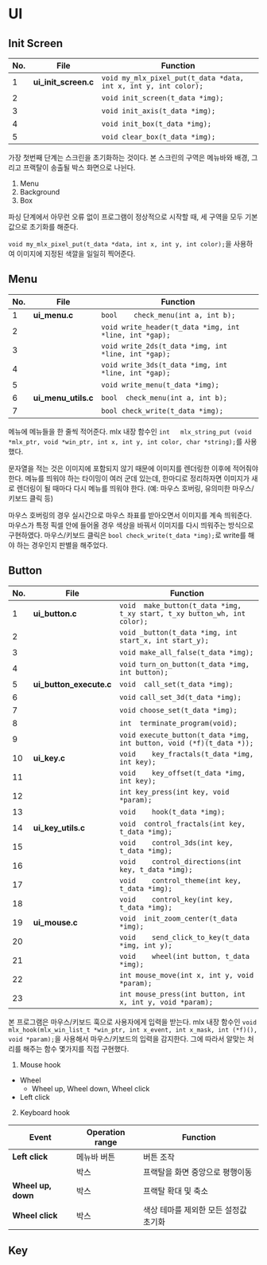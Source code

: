 # UI
## Init Screen
|No.|File|Function|
|---|---|---|
|1|**ui_init_screen.c**|```void	my_mlx_pixel_put(t_data *data, int x, int y, int color);```|
|2||```void	init_screen(t_data *img);```|
|3||```void	init_axis(t_data *img);```|
|4||```void	init_box(t_data *img);```|
|5||```void	clear_box(t_data *img);```|

가장 첫번째 단계는 스크린을 초기화하는 것이다.
본 스크린의 구역은 메뉴바와 배경, 그리고 프랙탈이 송출될 박스 화면으로 나뉜다.

1. Menu
2. Background
3. Box

파싱 단계에서 아무런 오류 없이 프로그램이 정상적으로 시작할 때, 세 구역을 모두 기본값으로 초기화를 해준다.

```void	my_mlx_pixel_put(t_data *data, int x, int y, int color);```을 사용하여 이미지에 지정된 색깔을 일일히 찍어준다.

## Menu
|No.|File|Function|
|---|---|---|
|1|**ui_menu.c**|```bool	check_menu(int a, int b);```|
|2||```void	write_header(t_data *img, int *line, int *gap);```|
|3||```void	write_2ds(t_data *img, int *line, int *gap);```|
|4||```void	write_3ds(t_data *img, int *line, int *gap);```|
|5||```void	write_menu(t_data *img);```|
|6|**ui_menu_utils.c**|```bool	check_menu(int a, int b);```|
|7||```bool	check_write(t_data *img);```|

메뉴에 메뉴들을 한 줄씩 적어준다.
mlx 내장 함수인 ```int	mlx_string_put (void *mlx_ptr, void *win_ptr, int x, int y, int color, char *string);```를 사용했다.

문자열을 적는 것은 이미지에 포함되지 않기 때문에 이미지를 렌더링한 이후에 적어줘야 한다.
메뉴를 띄워야 하는 타이밍이 여러 군데 있는데, 한마디로 정리하자면 이미지가 새로 렌더링이 될 때마다 다시 메뉴를 띄워야 한다. (예: 마우스 호버링, 유의미한 마우스/키보드 클릭 등)

마우스 호버링의 경우 실시간으로 마우스 좌표를 받아오면서 이미지를 계속 띄워준다. 마우스가 특정 픽셀 안에 들어올 경우 색상을 바꿔서 이미지를 다시 띄워주는 방식으로 구현하였다.
마우스/키보드 클릭은 ```bool	check_write(t_data *img);```로 write를 해야 하는 경우인지 판별을 해주었다.

## Button
|No.|File|Function|
|---|---|---|
|1|**ui_button.c**|```void	make_button(t_data *img, t_xy start, t_xy button_wh, int color);```|
|2||```void	_button(t_data *img, int start_x, int start_y);```|
|3||```void	make_all_false(t_data *img);```|
|4||```void	turn_on_button(t_data *img, int button);```|
|5|**ui_button_execute.c**|```void	call_set(t_data *img);```|
|6||```void	call_set_3d(t_data *img);```|
|7||```void	choose_set(t_data *img);```|
|8||```int	terminate_program(void);```|
|9||```void	execute_button(t_data *img, int button, void (*f)(t_data *));```|
|10|**ui_key.c**|```void	key_fractals(t_data *img, int key);```|
|11||```void	key_offset(t_data *img, int key);```|
|12||```int	key_press(int key, void *param);```|
|13||```void	hook(t_data *img);```|
|14|**ui_key_utils.c**|```void	control_fractals(int key, t_data *img);```|
|15||```void	control_3ds(int key, t_data *img);```|
|16||```void	control_directions(int key, t_data *img);```|
|17||```void	control_theme(int key, t_data *img);```|
|18||```void	control_key(int key, t_data *img);```|
|19|**ui_mouse.c**|```void	init_zoom_center(t_data *img);```|
|20||```void	send_click_to_key(t_data *img, int y);```|
|21||```void	wheel(int button, t_data *img);```|
|22||```int	mouse_move(int x, int y, void *param);```|
|23||```int	mouse_press(int button, int x, int y, void *param);```|

본 프로그램은 마우스/키보드 훅으로 사용자에게 입력을 받는다.
mlx 내장 함수인 ```void mlx_hook(mlx_win_list_t *win_ptr, int x_event, int x_mask, int (*f)(), void *param);```을 사용해서 마우스/키보드의 입력을 감지한다.
그에 따라서 알맞는 처리를 해주는 함수 몇가지를 직접 구현했다.

1. Mouse hook
  - Wheel
    - Wheel up, Wheel down, Wheel click
  - Left click
2. Keyboard hook

|Event|Operation range|Function|
|---|---|---|
|**Left click**|메뉴바 버튼|버튼 조작|
||박스|프랙탈을 화면 중앙으로 평행이동|
|**Wheel up, down**|박스|프랙탈 확대 및 축소|
|**Wheel click**|박스|색상 테마를 제외한 모든 설정값 초기화|

## Key
